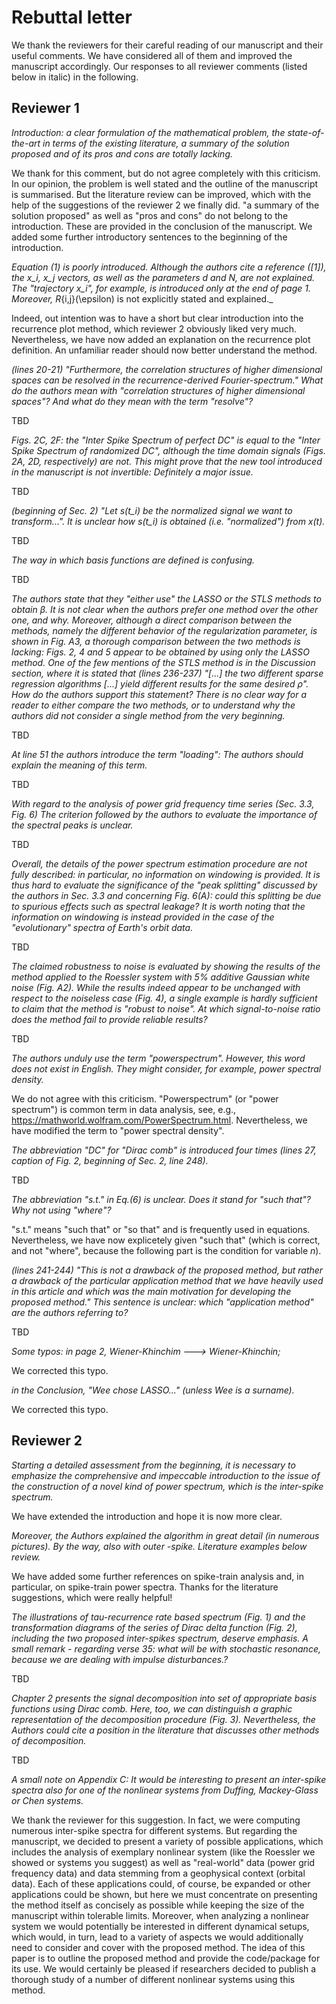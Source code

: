 Rebuttal letter
===============

We thank the reviewers for their careful reading of our manuscript and their useful comments. We have considered all of them and improved the manuscript accordingly. Our responses to all reviewer comments (listed below in italic) in the following. 

Reviewer 1
----------

_Introduction: a clear formulation of the mathematical problem, the state-of-the-art in terms of the existing literature, a summary of the solution proposed and of its pros and cons are totally lacking._

We thank for this comment, but do not agree completely with this criticism. In our opinion, the problem is well stated and the outline of the manuscript is summarised. But the literature review can be improved, which with the help of the suggestions of the reviewer 2 we finally did. "a summary of the solution proposed" as well as "pros and cons" do not belong to the introduction. These are provided in the conclusion of the manuscript. We added some further introductory sentences to the beginning of the introduction.

_Equation (1) is poorly introduced. Although the authors cite a reference ([1]), the x_i, x_j vectors, as well as the parameters d and N, are not explained. The "trajectory x_i", for example, is introduced only at the end of page 1. Moreover, R_{i,j}(\epsilon) is not explicitly stated and explained._

Indeed, out intention was to have a short but clear introduction into the recurrence plot method, which reviewer 2 obviously liked very much. Nevertheless, we have now added an explanation on the recurrence plot definition. An unfamiliar reader should now better understand the method.

_(lines 20-21) "Furthermore, the correlation structures of higher dimensional spaces can be resolved in the recurrence-derived Fourier-spectrum." What do the authors mean with "correlation structures of higher dimensional spaces"? And what do they mean with the term "resolve"?_

TBD

_Figs. 2C, 2F: the "Inter Spike Spectrum of perfect DC" is equal to the "Inter Spike Spectrum of randomized DC", although the time domain signals (Figs. 2A, 2D, respectively) are not. This might prove that the new tool introduced in the manuscript is not invertible: Definitely a major issue._

TBD

_(beginning of Sec. 2) "Let s(t_i) be the normalized signal we want to transform...". It is unclear how s(t_i) is obtained (i.e. "normalized") from x(t)._

TBD

_The way in which basis functions are defined is confusing._

TBD

_The authors state that they "either use" the LASSO or the STLS methods to obtain β. It is not clear when the authors prefer one method over the other one, and why. Moreover, although a direct comparison between the methods, namely the different behavior of the regularization parameter, is shown in Fig. A3, a thorough comparison between the two methods is lacking: Figs. 2, 4 and 5 appear to be obtained by using only the LASSO method. One of the few mentions of the STLS method is in the Discussion section, where it is stated that (lines 236-237) "[...] the two different sparse regression algorithms [...] yield different results for the same desired ρ". How do the authors support this statement? There is no clear way for a reader to either compare the two methods, or to understand why the authors did not consider a single method from the very beginning._

TBD

_At line 51 the authors introduce the term "loading": The authors should explain the meaning of this term._

TBD

_With regard to the analysis of power grid frequency time series (Sec. 3.3, Fig. 6) The criterion followed by the authors to evaluate the importance of the spectral peaks is unclear._

TBD

_Overall, the details of the power spectrum estimation procedure are not fully described: in particular, no information on windowing is provided. It is thus hard to evaluate the significance of the "peak splitting" discussed by the authors in Sec. 3.3 and concerning Fig. 6(A): could this splitting be due to spurious effects such as spectral leakage? It is worth noting that the information on windowing is instead provided in the case of the "evolutionary" spectra of Earth's orbit data._

TBD

_The claimed robustness to noise is evaluated by showing the results of the method applied to the Roessler system with 5% additive Gaussian white noise (Fig. A2). While the results indeed appear to be unchanged with respect to the noiseless case (Fig. 4), a single example is hardly sufficient to claim that the method is "robust to noise". At which signal-to-noise ratio does the method fail to provide reliable results?_

TBD

_The authors unduly use the term "powerspectrum". However, this word does not exist in English. They might consider, for example, power spectral density._

We do not agree with this criticism. "Powerspectrum" (or "power spectrum") is common term in data analysis, see, e.g., <https://mathworld.wolfram.com/PowerSpectrum.html>. Nevertheless, we have modified the term to "power spectral density".

_The abbreviation "DC" for "Dirac comb" is introduced four times (lines 27, caption of Fig. 2, beginning of Sec. 2, line 248)._

TBD

_The abbreviation "s.t." in Eq.(6) is unclear. Does it stand for "such that"? Why not using "where"?_

"s.t." means "such that" or "so that" and is frequently used in equations. Nevertheless, we have now explicetely given "such that" (which is correct, and not "where", because the following part is the condition for variable $n$).

_(lines 241-244) "This is not a drawback of the proposed method, but rather a drawback of the particular application method that we have heavily used in this article and which was the main motivation for developing the proposed method." This sentence is unclear: which "application method" are the authors referring to?_

TBD

 _Some typos:
 in page 2, Wiener-Khinchim ---> Wiener-Khinchin;_
 
 We corrected this typo.
 
 _in the Conclusion, "Wee chose LASSO..." (unless Wee is a surname)._

 We corrected this typo.
 

Reviewer 2
----------

_Starting a detailed assessment from the beginning, it is necessary to emphasize the comprehensive and impeccable introduction to the issue of the construction of a novel kind of power spectrum, which is the inter-spike spectrum._

We have extended the introduction and hope it is now more clear.

_Moreover, the Authors explained the algorithm in great detail (in numerous pictures). By the way, also with outer -spike. Literature examples below review._

We have added some further references on spike-train analysis and, in particular, on spike-train power spectra. Thanks for the literature suggestions, which were really helpful!

_The illustrations of tau-recurrence rate based spectrum (Fig. 1) and the transformation diagrams of the series of Dirac delta function (Fig. 2), including the two proposed inter-spikes spectrum, deserve emphasis. A small remark - regarding verse 35: what will be with stochastic resonance, because we are dealing with impulse disturbances.?_

TBD

_Chapter 2 presents the signal decomposition into set of appropriate basis functions using Dirac comb. Here, too, we can distinguish a graphic representation of the decomposition procedure (Fig. 3). Nevertheless, the Authors could cite a position in the literature that discusses other methods of decomposition._

TBD

_A small note on Appendix C: It would be interesting to present an inter-spike spectra also for one of the nonlinear systems from Duffing, Mackey-Glass or Chen systems._

We thank the reviewer for this suggestion. In fact, we were computing numerous inter-spike spectra for different systems. But regarding the manuscript, we decided to present a variety of possible applications, which includes the analysis of exemplary nonlinear system (like the Roessler we showed or systems you suggest) as well as "real-world" data (power grid frequency data) and data stemming from a geophysical context (orbital data). Each of these applications could, of course, be expanded or other applications could be shown, but here we must concentrate on presenting the method itself as concisely as possible while keeping the size of the manuscript within tolerable limits. Moreover, when analyzing a nonlinear system we would potentially be interested in different dynamical setups, which would, in turn, lead to a variety of aspects we would additionally need to consider and cover with the proposed method. The idea of this paper is to outline the proposed method and provide the code/package for its use. We would certainly be pleased if researchers decided to publish a thorough study of a number of different nonlinear systems using this method.